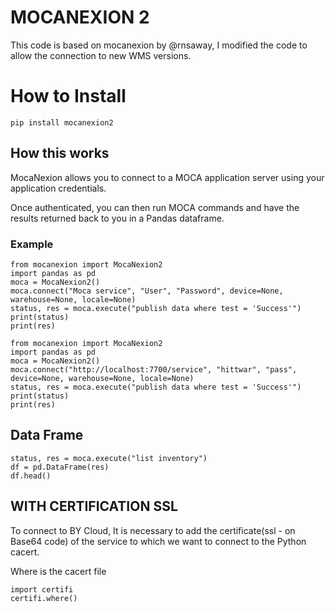 # MOCANEXION 2

This code is based on mocanexion by @rnsaway, I modified the code to allow the connection to new WMS versions.

# How to Install
```
pip install mocanexion2
```

## How this works

MocaNexion allows you to connect to a MOCA application server using your application credentials.  

Once authenticated, you can then run MOCA commands and have the results returned back to you in a Pandas dataframe.

### Example
```
from mocanexion import MocaNexion2
import pandas as pd
moca = MocaNexion2()
moca.connect("Moca service", "User", "Password", device=None, warehouse=None, locale=None)
status, res = moca.execute("publish data where test = 'Success'")
print(status)
print(res)
```
```
from mocanexion import MocaNexion2
import pandas as pd
moca = MocaNexion2()
moca.connect("http://localhost:7700/service", "hittwar", "pass", device=None, warehouse=None, locale=None)
status, res = moca.execute("publish data where test = 'Success'")
print(status)
print(res)
```

## Data Frame
```
status, res = moca.execute("list inventory")
df = pd.DataFrame(res)
df.head()
```

## WITH CERTIFICATION SSL
To connect to BY Cloud, It is necessary to add the certificate(ssl - on Base64 code) of the service to which we want to connect to the Python cacert. 

Where is the cacert file
```
import certifi
certifi.where()
```
